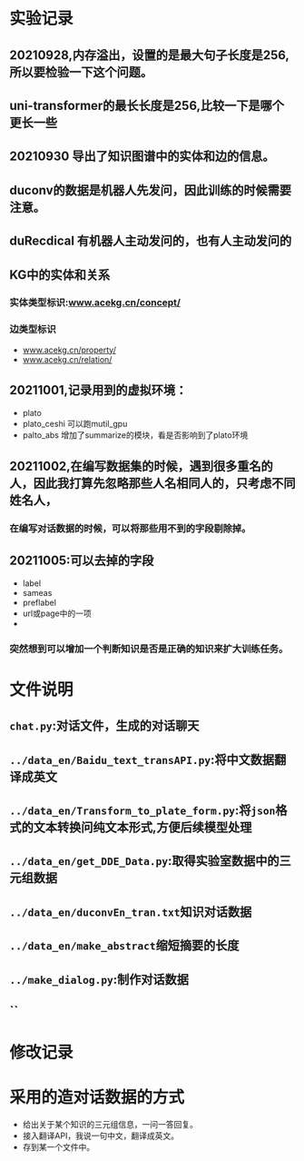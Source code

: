 # 实验记录
## 20210928,内存溢出，设置的是最大句子长度是256,所以要检验一下这个问题。
## uni-transformer的最长长度是256,比较一下是哪个更长一些

## 20210930 导出了知识图谱中的实体和边的信息。
## duconv的数据是机器人先发问，因此训练的时候需要注意。
## duRecdical 有机器人主动发问的，也有人主动发问的
## KG中的实体和关系
### 实体类型标识:www.acekg.cn/concept/
### 边类型标识

- www.acekg.cn/property/
- www.acekg.cn/relation/
## 20211001,记录用到的虚拟环境：
- plato
- plato_ceshi 可以跑mutil_gpu
- palto_abs 增加了summarize的模块，看是否影响到了plato环境


## 20211002,在编写数据集的时候，遇到很多重名的人，因此我打算先忽略那些人名相同人的，只考虑不同姓名人，
### 在编写对话数据的时候，可以将那些用不到的字段剔除掉。

## 20211005:可以去掉的字段
- label
- sameas
- preflabel
- url或page中的一项
- 
### 突然想到可以增加一个判断知识是否是正确的知识来扩大训练任务。


# 文件说明

## `chat.py`:对话文件，生成的对话聊天
## `../data_en/Baidu_text_transAPI.py`:将中文数据翻译成英文
## `../data_en/Transform_to_plate_form.py`:将`json`格式的文本转换问纯文本形式,方便后续模型处理
## `../data_en/get_DDE_Data.py`:取得实验室数据中的三元组数据
## `../data_en/duconvEn_tran.txt`知识对话数据
## `../data_en/make_abstract`缩短摘要的长度
## `../make_dialog.py`:制作对话数据
## ``
# 修改记录


# 采用的造对话数据的方式

- 给出关于某个知识的三元组信息，一问一答回复。
- 接入翻译API，我说一句中文，翻译成英文。
- 存到某一个文件中。
